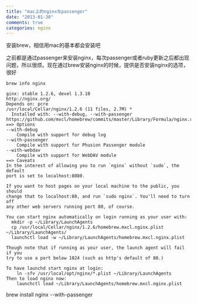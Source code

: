 ```yaml
---
title: "mac上的nginx与passenger"
date: "2013-01-30"
comments: true
categories: nginx
---
```


安装brew，相信用mac的基本都会安装吧

之前都是通过passenger来安装nginx，每次passenger或者ruby更新之后都出现问题，所以很烦。现在通过brew安装nginx的时候，提供是否安装nginx的选项，很好


	brew info nginx

	ginx: stable 1.2.6, devel 1.3.10
	http://nginx.org/
	Depends on: pcre
	/usr/local/Cellar/nginx/1.2.6 (11 files, 2.7M) *
	  Installed with: --with-debug, --with-passenger
	https://github.com/mxcl/homebrew/commits/master/Library/Formula/nginx.rb
	==> Options
	--with-debug
		Compile with support for debug log
	--with-passenger
		Compile with support for Phusion Passenger module
	--with-webdav
		Compile with support for WebDAV module
	==> Caveats
	In the interest of allowing you to run `nginx` without `sudo`, the default
	port is set to localhost:8080.
	
	If you want to host pages on your local machine to the public, you should
	change that to localhost:80, and run `sudo nginx`. You'll need to turn off
	any other web servers running port 80, of course.
	
	You can start nginx automatically on login running as your user with:
	  mkdir -p ~/Library/LaunchAgents
	  cp /usr/local/Cellar/nginx/1.2.6/homebrew.mxcl.nginx.plist ~/Library/LaunchAgents/
	  launchctl load -w ~/Library/LaunchAgents/homebrew.mxcl.nginx.plist
	
	Though note that if running as your user, the launch agent will fail if you
	try to use a port below 1024 (such as http's default of 80.)
	
	To have launchd start nginx at login:
	    ln -sfv /usr/local/opt/nginx/*.plist ~/Library/LaunchAgents
	Then to load nginx now:
	    launchctl load ~/Library/LaunchAgents/homebrew.mxcl.nginx.plist
	    
	    
	    
	    

brew install nginx --with-passenger	    
	    

	    
